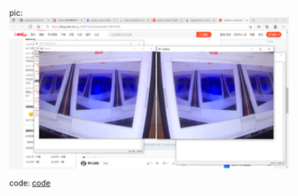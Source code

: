 pic:
![pic1](https://github.com/ophwsjtu18/ohw21f/blob/main/sc/week4/week4.png)

code:  [code](https://github.com/ophwsjtu18/ohw21f/blob/main/sc/week4/week4.py)
